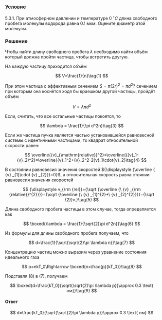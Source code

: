###  Условие

$5.3.1.$ При атмосферном давлении и температуре $0 \,^{\circ}C$ длина свободного пробега молекулы водорода равна $0.1 \text{ мкм}$. Оцените диаметр этой молекулы.

### Решение

Чтобы найти длину свободного пробега $\lambda$ необходимо найти объём который должна пройти частица, чтобы встретить другую.

На каждую частицу приходится объём

$$
V=\frac{1}{n}\tag{1}
$$

При этом частица с эффективным сечением $S=\pi(2r)^2=\pi d^2$? сечением при которым она коснётся ходя бы краешком другой частицы, пройдёт объём

$$
V = \lambda \pi d^2\tag{2}
$$

Если, считать, что все остальные частицы покоятся, то

$$
\lambda = \frac{1}{\pi d^2n}\tag{3}
$$

Если же частица пучка является частью установившейся равновесной системы с идентичными частицами, то квадрат относительной скорости равен:

$$
\overline{{v}_{\mathrm{relative}}^2}=\overline{({v}_1-{v}_2)^2}=\overline{{v}_1^2+{v}_2^2-2{v}_1\cdot{v}_2}\tag{4}
$$

В состоянии равновесия значения скоростей ${\displaystyle {\overline { {v} _{1}\cdot {v} _{2}}}=0}$, а относительная скорость равна стоянии равновесия значения скоростей

$$
{\displaystyle v_{\rm {rel}}={\sqrt {\overline {\ {v} _{\rm {relative}}^{2}}}}={\sqrt {\overline {\ {v} _{1}^{2}+\ {v} _{2}^{2}}}}={\sqrt {2}}v.}\tag{5}
$$

Длина свободного пробега частицы в этом случае, тогда определяется как

$$
\boxed{\lambda = \frac{1}{\sqrt{2}\pi d^2n}}\tag{6}
$$

Из формулы для длины свободного пробега получаем, что

$$
d=\frac{1}{\sqrt{\sqrt{2}\pi \lambda n}}\tag{7}
$$

Концентрацию частиц можно выразим через уравнение состояния идеального газа

$$
p=nkT_0\Rightarrow \boxed{n=\frac{p}{kT_0}}\tag{8}
$$

Подставля $(8)$ в $(7)$, получаем

$$
\boxed{d=\frac{kT_0}{\sqrt{\sqrt{2}\pi \lambda p}}\approx 0.3 \text{ нм}}\tag{9}
$$

#### Ответ

$$
d=\frac{kT_0}{\sqrt{\sqrt{2}\pi \lambda p}}\approx 0.3 \text{ нм}
$$
